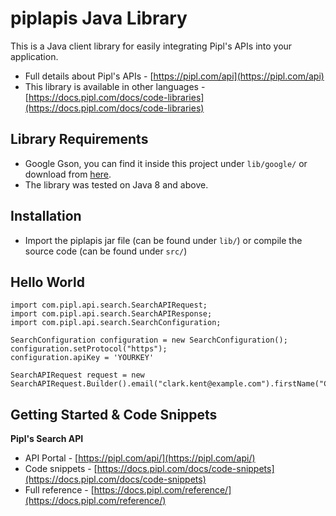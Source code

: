 piplapis Java Library
===========================

This is a Java client library for easily integrating Pipl's APIs into your application.

* Full details about Pipl's APIs - [https://pipl.com/api](https://pipl.com/api)  
* This library is available in other languages - [https://docs.pipl.com/docs/code-libraries](https://docs.pipl.com/docs/code-libraries)

Library Requirements
--------------------

* Google Gson, you can find it inside this project under `lib/google/` or download from [here](http://code.google.com/p/google-gson/downloads/list).
* The library was tested on Java 8 and above.

Installation
------------

* Import the piplapis jar file (can be found under `lib/`) or compile the source code (can be found under `src/`)

Hello World
-----------
```
import com.pipl.api.search.SearchAPIRequest;
import com.pipl.api.search.SearchAPIResponse;
import com.pipl.api.search.SearchConfiguration;

SearchConfiguration configuration = new SearchConfiguration();
configuration.setProtocol("https");
configuration.apiKey = 'YOURKEY'
  
SearchAPIRequest request = new
SearchAPIRequest.Builder().email("clark.kent@example.com").firstName("Clark").lastName("Kent").configuration(configuration).build();
```

Getting Started & Code Snippets
-------------------------------

**Pipl's Search API**
* API Portal - [https://pipl.com/api/](https://pipl.com/api/)
* Code snippets - [https://docs.pipl.com/docs/code-snippets](https://docs.pipl.com/docs/code-snippets)  
* Full reference - [https://docs.pipl.com/reference/](https://docs.pipl.com/reference/)
